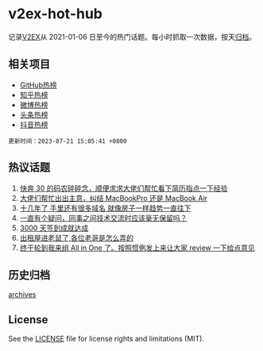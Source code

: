 # v2ex-hot-hub

 记录[V2EX](https://www.v2ex.com/)从 2021-01-06 日至今的热门话题。每小时抓取一次数据，按天[归档](archives)。
 
 ## 相关项目

- [GitHub热榜](https://github.com/snaildev/github-hot-hub)
- [知乎热榜](https://github.com/snaildev/zhihu-hot-hub)
- [微博热榜](https://github.com/snaildev/weibo-hot-hub)
- [头条热榜](https://github.com/snaildev/toutiao-hot-hub)
- [抖音热榜](https://github.com/snaildev/douyin-hot-hub)


 `更新时间：2023-07-21 15:05:41 +0800`

## 热议话题

1. [快奔 30 的码农碎碎念，顺便求求大佬们帮忙看下简历指点一下经验](https://www.v2ex.com/t/958346)
1. [大佬们帮忙出出主意，纠结 MacBookPro 还是 MacBook Air](https://www.v2ex.com/t/958494)
1. [十几年了 手里还有很多域名 就像房子一样趋势一直往下](https://www.v2ex.com/t/958502)
1. [一直有个疑问，同事之间技术交流时应该毫无保留吗？](https://www.v2ex.com/t/958464)
1. [3000 天签到成就达成](https://www.v2ex.com/t/958476)
1. [出租屋进老鼠了,各位老哥是怎么弄的](https://www.v2ex.com/t/958534)
1. [终于轮到我来组 All in One 了。按照惯例发上来让大家 review 一下给点意见](https://www.v2ex.com/t/958420)

## 历史归档

[archives](archives)

## License

See the [LICENSE](LICENSE) file for license rights and limitations (MIT).
